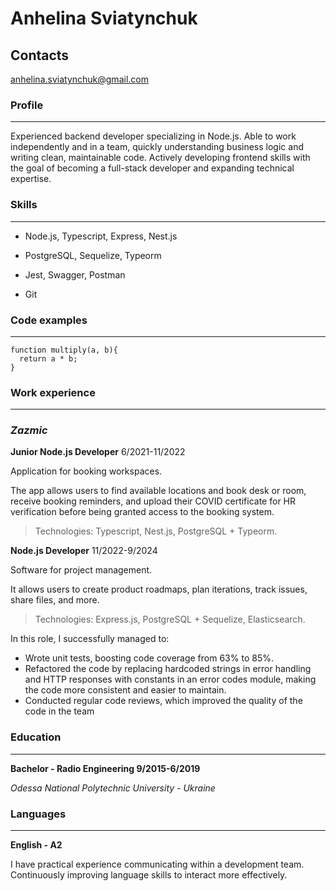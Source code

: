 # Anhelina Sviatynchuk

## Contacts
anhelina.sviatynchuk@gmail.com

### Profile
*********
Experienced backend developer specializing in Node.js.
 Able to work independently and in a team, quickly understanding business logic and writing clean, maintainable code. Actively developing frontend skills with the goal of becoming a full-stack developer and expanding technical expertise. 

### Skills
*********
* Node.js, Typescript, Express, Nest.js

* PostgreSQL, Sequelize, Typeorm

* Jest, Swagger, Postman

* Git

### Code examples
*********
```
function multiply(a, b){
  return a * b;
}
```

### Work experience
*********
### *Zazmic*

**Junior Node.js Developer** 6/2021-11/2022

Application for booking workspaces.

The app allows users to find available locations and book desk or
room, receive booking reminders, and upload their COVID certificate
for HR verification before being granted access to the booking system.

>Technologies: Typescript, Nest.js, PostgreSQL + Typeorm.

**Node.js Developer** 11/2022-9/2024

Software for project management.

It allows users to create product roadmaps, plan iterations, track
issues, share files, and more.

>Technologies: Express.js, PostgreSQL + Sequelize, Elasticsearch.

In this role, I successfully managed to:
* Wrote unit tests, boosting code coverage from 63% to 85%.
* Refactored the code by replacing hardcoded strings in error handling
and HTTP responses with constants in an error codes module, making
the code more consistent and easier to maintain.
* Conducted regular code reviews, which improved the quality of the
code in the team

### Education
*********
**Bachelor - Radio Engineering 9/2015-6/2019**

*Odessa National Polytechnic University -
Ukraine*

### Languages
*********
**English - A2** 

I have practical experience communicating within a development team. Continuously improving language skills to interact more effectively.

